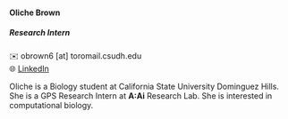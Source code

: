 #### Oliche Brown

##### Research Intern  

✉️  obrown6 [at] toromail.csudh.edu  
🌐 [LinkedIn](https://www.linkedin.com)  

Oliche is a Biology student at California State University Dominguez Hills.
She is a GPS Research Intern at **A:Ai** Research Lab.
She is interested in computational biology. 




